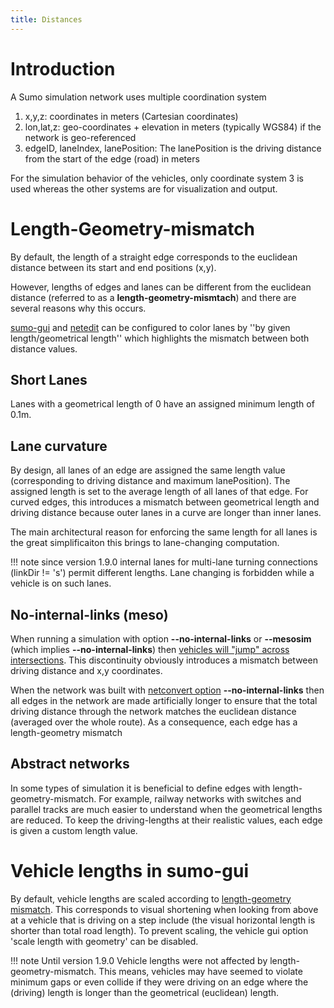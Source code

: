 ```yaml
---
title: Distances
---
```


# Introduction
A Sumo simulation network uses multiple coordination system

1. x,y,z: coordinates in meters (Cartesian coordinates)
2. lon,lat,z: geo-coordinates + elevation in meters (typically WGS84) if the network is geo-referenced
3. edgeID, laneIndex, lanePosition: The lanePosition is the driving distance from the start of the edge (road) in meters

For the simulation behavior of the vehicles, only coordinate system 3 is used
whereas the other systems are for visualization and output.

# Length-Geometry-mismatch

By default, the length of a straight edge corresponds to the euclidean distance
between its start and end positions (x,y).

However, lengths of edges and lanes can be different from the euclidean
distance (referred to as a **length-geometry-mismtach**) and there are several reasons why this occurs.


[sumo-gui](../sumo-gui.md#edgelane_visualisation_settings) and [netedit](../Netedit/index.md) can be configured to color lanes by ''by given length/geometrical length'' which highlights the mismatch between both distance values.

## Short Lanes
Lanes with a geometrical length of 0 have an assigned minimum length of 0.1m.

## Lane curvature
By design, all lanes of an edge are assigned the same length value (corresponding to driving distance and maximum lanePosition).
The assigned length is set to the average length of all lanes of that edge.
For curved edges, this introduces a mismatch between geometrical length and driving distance because outer
lanes in a curve are longer than inner lanes.

The main architectural reason for enforcing the same length for all lanes is the great simplificaiton this brings to lane-changing computation.

!!! note
    since version 1.9.0 internal lanes for multi-lane turning connections (linkDir != 's') permit different lengths. Lane changing is forbidden while a vehicle is on such lanes.

## No-internal-links (meso)
When running a simulation with option **--no-internal-links** or **--mesosim**
(which implies **--no-internal-links**) then [vehicles will "jump" across
intersections](Intersections.md#internal_links).
This discontinuity obviously introduces a mismatch between driving distance and
x,y coordinates.

When the network was built with [netconvert option](../netconvert.md) **--no-internal-links** then all edges in the network are made artificially longer to ensure that the total driving distance through the network matches the euclidean distance (averaged over the whole route). As a consequence, each edge has a length-geometry mismatch

## Abstract networks
In some types of simulation it is beneficial to define edges with
length-geometry-mismatch. For example, railway networks with switches and parallel tracks are much easier to understand when the
geometrical lengths are reduced. To keep the driving-lengths at their realistic values, each edge is given a custom length value.

# Vehicle lengths in sumo-gui
By default, vehicle lengths are scaled according to [length-geometry mismatch](#length-geometry-mismatch). This corresponds to visual shortening when looking from above at a vehicle that is driving on a step include (the visual horizontal length is shorter than total road length). To prevent scaling, the vehicle gui option 'scale length with geometry' can be disabled.

!!! note
    Until version 1.9.0 Vehicle lengths were not affected by length-geometry-mismatch. This means, vehicles may have seemed to violate minimum gaps or even collide if they were driving on an edge where the (driving) length is longer than the geometrical (euclidean) length.
